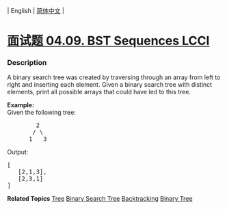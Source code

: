 | English | [简体中文](README.md) |

# [面试题 04.09. BST Sequences LCCI](https://leetcode.cn/problems/bst-sequences-lcci)
 ### Description
<p>A binary search tree was created by traversing through an array from left to right and inserting each element. Given a binary search tree with distinct elements, print all possible arrays that could have led to this tree.</p>

<p><strong>Example:</strong><br />
Given the following tree:</p>

<pre>
        2
       / \
      1   3
</pre>

<p>Output:</p>

<pre>
[
   [2,1,3],
   [2,3,1]
]
</pre>

**Related Topics**  [Tree](https://leetcode.cn/tag/tree) [Binary Search Tree](https://leetcode.cn/tag/binary-search-tree) [Backtracking](https://leetcode.cn/tag/backtracking) [Binary Tree](https://leetcode.cn/tag/binary-tree) 